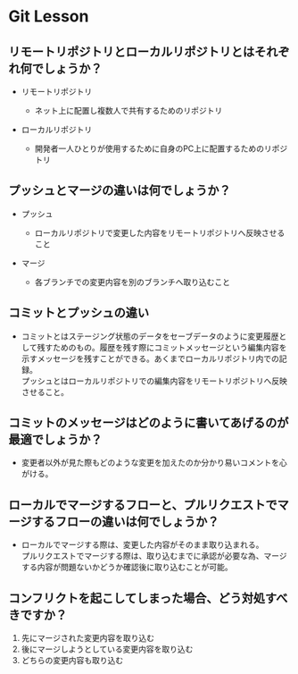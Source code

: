 # Git Lesson

## リモートリポジトリとローカルリポジトリとはそれぞれ何でしょうか？  

 - リモートリポジトリ
    - ネット上に配置し複数人で共有するためのリポジトリ  
  
- ローカルリポジトリ
  - 開発者一人ひとりが使用するために自身のPC上に配置するためのリポジトリ  


## プッシュとマージの違いは何でしょうか？  

- プッシュ  
  - ローカルリポジトリで変更した内容をリモートリポジトリへ反映させること  
  
- マージ  
  - 各ブランチでの変更内容を別のブランチへ取り込むこと  
  

## コミットとプッシュの違い  
  - コミットとはステージング状態のデータをセーブデータのように変更履歴として残すためのもの。履歴を残す際にコミットメッセージという編集内容を示すメッセージを残すことができる。あくまでローカルリポジトリ内での記録。  
 プッシュとはローカルリポジトリでの編集内容をリモートリポジトリへ反映させること。  
  

## コミットのメッセージはどのように書いてあげるのが最適でしょうか？  

  - 変更者以外が見た際もどのような変更を加えたのか分かり易いコメントを心がける。  
  

## ローカルでマージするフローと、プルリクエストでマージするフローの違いは何でしょうか？  

  - ローカルでマージする際は、変更した内容がそのまま取り込まれる。  
 プルリクエストでマージする際は、取り込むまでに承認が必要な為、マージする内容が問題ないかどうか確認後に取り込むことが可能。  
  


## コンフリクトを起こしてしまった場合、どう対処すべきですか？  

  1.  先にマージされた変更内容を取り込む  
  1.  後にマージしようとしている変更内容を取り込む  
  1.  どちらの変更内容も取り込む  